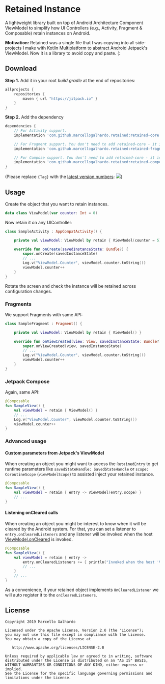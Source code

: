 # Retained Instance

A lightweight library built on top of Android Architecture Component ViewModel to simplify how UI Controllers (e.g., Activity, Fragment & Composable) retain instances on Android.

**Motivation:** Retained was a single file that I was copying into all side-projects I make with Kotlin Multiplatform to abstract Android Jetpack's ViewModel. Now it is a library to avoid copy and paste. (:

## Download

**Step 1.** Add it in your root *build.gradle* at the end of repositories:
```gradle
allprojects {
	repositories {
		maven { url "https://jitpack.io" }
	}
}
```

**Step 2.** Add the dependency
```gradle
dependencies {
    // For Activity support.
    implementation 'com.github.marcellogalhardo.retained:retained-core:{Tag}'

    // For Fragment support. You don't need to add retained-core - it is included as `api` by default.
    implementation 'com.github.marcellogalhardo.retained:retained-fragment:{Tag}'

    // For Compose support. You don't need to add retained-core - it is included as `api` by default.
    implementation 'com.github.marcellogalhardo.retained:retained-compose:{Tag}'
}
```
(Please replace `{Tag}` with the [latest version numbers](https://github.com/marcellogalhardo/retained/releases): [![](https://jitpack.io/v/marcellogalhardo/retained.svg)](https://jitpack.io/#marcellogalhardo/retained))

## Usage

Create the object that you want to retain instances.

```kotlin
data class ViewModel(var counter: Int = 0)
```

Now retain it on any UIController:

```kotlin
class SampleActivity : AppCompatActivity() {

    private val viewModel: ViewModel by retain { ViewModel(counter = 5) }

    override fun onCreate(savedInstanceState: Bundle?) {
        super.onCreate(savedInstanceState)
        // ...
        Log.v("ViewModel.Counter", viewModel.counter.toString())
        viewModel.counter++
    }
}
```

Rotate the screen and check the instance will be retained across configuration changes.

### Fragments

We support Fragments with same API:

```kotlin
class SampleFragment : Fragment() {

    private val viewModel: ViewModel by retain { ViewModel() }

    override fun onViewCreated(view: View, savedInstanceState: Bundle?) {
        super.onViewCreated(view, savedInstanceState)
        // ...
        Log.v("ViewModel.Counter", viewModel.counter.toString())
        viewModel.counter++
    }
}
```

### Jetpack Compose

Again, same API:

```kotlin
@Composable
fun SampleView() {
    val viewModel = retain { ViewModel() }
    // ...
    Log.v("ViewModel.Counter", viewModel.counter.toString())
    viewModel.counter++
}
```

### Advanced usage

#### Custom parameters from Jetpack's ViewModel

When creating an object you might want to access the `RetainedEntry` to get runtime parameters like `savedStateHandle: SavedStateHandle` or `scope: CoroutineScope` (`viewModelScope`) to assisted inject your retained instance.

```kotlin
@Composable
fun SampleView() {
    val viewModel = retain { entry -> ViewModel(entry.scope) }
    // ...
}
```

#### Listening onCleared calls

When creating an object you might be interest to know when it will be cleared by the Android system. For that, you can set a listener to `entry.onClearedListeners` and any listener will be invoked when the host [ViewModel.onCleared](https://developer.android.com/reference/androidx/lifecycle/ViewModel.html#onCleared()) is invoked.

```kotlin
@Composable
fun SampleView() {
    val viewModel = retain { entry -> 
        entry.onClearedListeners += { println("Invoked when the host 'ViewModel.onCleared' is called") }
        // ...
    }
    // ...
}
```

As a convenience, if your retained object implements `OnClearedListener` we will auto register it to the `onClearedListeners`.

License
-------

    Copyright 2019 Marcello Galhardo

    Licensed under the Apache License, Version 2.0 (the "License");
    you may not use this file except in compliance with the License.
    You may obtain a copy of the License at

       http://www.apache.org/licenses/LICENSE-2.0

    Unless required by applicable law or agreed to in writing, software
    distributed under the License is distributed on an "AS IS" BASIS,
    WITHOUT WARRANTIES OR CONDITIONS OF ANY KIND, either express or implied.
    See the License for the specific language governing permissions and
    limitations under the License.
